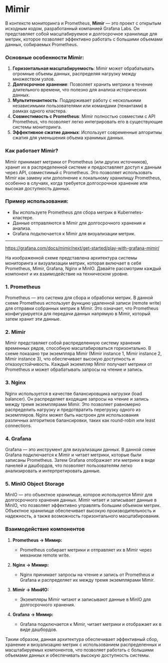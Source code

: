 # Mimir

В контексте мониторинга и Prometheus, **Mimir** — это проект с открытым исходным кодом, разработанный компанией Grafana Labs. Он представляет собой масштабируемое и долгосрочное хранилище для метрик, которое позволяет эффективно работать с большими объемами данных, собираемых Prometheus.

### Основные особенности Mimir:
1. **Горизонтальная масштабируемость**: Mimir может обрабатывать огромные объемы данных, распределяя нагрузку между множеством узлов.
2. **Долгосрочное хранение**: Позволяет хранить метрики в течение длительного времени, что полезно для анализа исторических данных.
3. **Мультитенантность**: Поддерживает работу с несколькими независимыми пользователями или командами (тенантами) в рамках одного кластера.
4. **Совместимость с Prometheus**: Mimir полностью совместим с API Prometheus, что позволяет легко интегрировать его в существующие системы мониторинга.
5. **Эффективное сжатие данных**: Использует современные алгоритмы сжатия для уменьшения объема хранимых данных.

### Как работает Mimir?
Mimir принимает метрики от Prometheus (или других источников), хранит их в распределенной системе и предоставляет доступ к данным через API, совместимый с Prometheus. Это позволяет использовать Mimir как замену или дополнение к локальному хранилищу Prometheus, особенно в случаях, когда требуется долгосрочное хранение или высокая доступность данных.

### Пример использования:
- Вы используете Prometheus для сбора метрик в Kubernetes-кластере.
- Данные отправляются в Mimir для долгосрочного хранения и анализа.
- Grafana подключается к Mimir для визуализации метрик.

---

https://grafana.com/docs/mimir/next/get-started/play-with-grafana-mimir/

На изображенной схеме представлена архитектура системы мониторинга и визуализации метрик, которая включает в себя Prometheus, Mimir, Grafana, Nginx и MinIO. Давайте рассмотрим каждый компонент и их взаимодействие на техническом уровне.

### 1. Prometheus
Prometheus — это система для сбора и обработки метрик. В данной схеме Prometheus использует функцию удаленной записи (remote write) для отправки собранных метрик в Mimir. Это означает, что Prometheus конфигурируется для передачи данных напрямую в Mimir, который затем хранит эти данные.

### 2. Mimir
Mimir представляет собой распределенную систему хранения временных рядов, способную масштабироваться горизонтально. В схеме показано три экземпляра Mimir (Mimir instance 1, Mimir instance 2, Mimir instance 3), что обеспечивает высокую доступность и отказоустойчивость. Каждый экземпляр Mimir получает метрики от Prometheus и может обрабатывать запросы на чтение и запись.

### 3. Nginx
Nginx используется в качестве балансировщика нагрузки (load balancer). Он распределяет входящие запросы на чтение и запись между тремя экземплярами Mimir. Это позволяет равномерно распределить нагрузку и предотвратить перегрузку одного из экземпляров. Nginx может быть настроен для использования различных алгоритмов балансировки, таких как round-robin или least connections.

### 4. Grafana
Grafana — это инструмент для визуализации данных. В данной схеме Grafana подключается к Mimir и читает метрики, которые были записаны Prometheus. Затем Grafana отображает эти метрики в виде панелей и дашбордов, что позволяет пользователям легко анализировать и интерпретировать данные.

### 5. MinIO Object Storage
MinIO — это объектное хранилище, которое используется Mimir для долгосрочного хранения данных. Mimir читает и записывает данные в MinIO, что позволяет эффективно управлять большим объемом метрик. Объектное хранилище обеспечивает высокую производительность и надежность, а также возможность горизонтального масштабирования.

### Взаимодействие компонентов

1. **Prometheus -> Мимир:**
   - Prometheus собирает метрики и отправляет их в Mimir через механизм remote write.
   
2. **Nginx -> Мимир:**
   - Nginx принимает запросы на чтение и запись от Prometheus и Grafana и распределяет их между тремя экземплярами Mimir.
   
3. **Mimir -> МинИО:**
   - Экземпляры Mimir читают и записывают данные в MinIO для долгосрочного хранения.
   
4. **Grafana -> Мимир:**
   - Grafana подключается к Mimir, читает метрики и отображает их в виде дашбордов.

Таким образом, данная архитектура обеспечивает эффективный сбор, хранение и визуализацию метрик с использованием распределенных и масштабируемых компонентов, что позволяет работать с большими объемами данных и обеспечивать высокую доступность системы.
